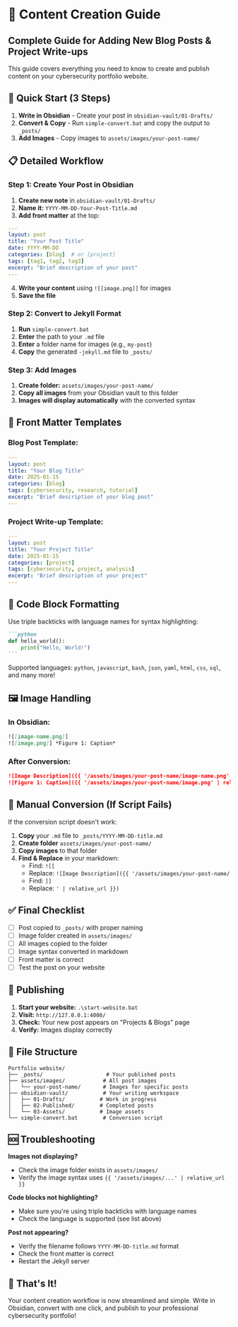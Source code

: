 # 📝 Content Creation Guide
## Complete Guide for Adding New Blog Posts & Project Write-ups

This guide covers everything you need to know to create and publish content on your cybersecurity portfolio website.

## 🚀 Quick Start (3 Steps)

1. **Write in Obsidian** - Create your post in `obsidian-vault/01-Drafts/`
2. **Convert & Copy** - Run `simple-convert.bat` and copy the output to `_posts/`
3. **Add Images** - Copy images to `assets/images/your-post-name/`

## 📋 Detailed Workflow

### **Step 1: Create Your Post in Obsidian**

1. **Create new note** in `obsidian-vault/01-Drafts/`
2. **Name it:** `YYYY-MM-DD-Your-Post-Title.md`
3. **Add front matter** at the top:

```yaml
---
layout: post
title: "Your Post Title"
date: YYYY-MM-DD
categories: [blog]  # or [project]
tags: [tag1, tag2, tag3]
excerpt: "Brief description of your post"
---
```

4. **Write your content** using `![[image.png]]` for images
5. **Save the file**

### **Step 2: Convert to Jekyll Format**

1. **Run** `simple-convert.bat`
2. **Enter** the path to your `.md` file
3. **Enter** a folder name for images (e.g., `my-post`)
4. **Copy** the generated `-jekyll.md` file to `_posts/`

### **Step 3: Add Images**

1. **Create folder:** `assets/images/your-post-name/`
2. **Copy all images** from your Obsidian vault to this folder
3. **Images will display automatically** with the converted syntax

## 🎨 Front Matter Templates

### **Blog Post Template:**
```yaml
---
layout: post
title: "Your Blog Title"
date: 2025-01-15
categories: [blog]
tags: [cybersecurity, research, tutorial]
excerpt: "Brief description of your blog post"
---
```

### **Project Write-up Template:**
```yaml
---
layout: post
title: "Your Project Title"
date: 2025-01-15
categories: [project]
tags: [cybersecurity, project, analysis]
excerpt: "Brief description of your project"
---
```

## 📝 Code Block Formatting

Use triple backticks with language names for syntax highlighting:

````markdown
```python
def hello_world():
    print("Hello, World!")
```
````

Supported languages: `python`, `javascript`, `bash`, `json`, `yaml`, `html`, `css`, `sql`, and many more!

## 🖼️ Image Handling

### **In Obsidian:**
```markdown
![[image-name.png]]
![[image.png]] *Figure 1: Caption*
```

### **After Conversion:**
```markdown
![Image Description]({{ '/assets/images/your-post-name/image-name.png' | relative_url }})
![Figure 1: Caption]({{ '/assets/images/your-post-name/image.png' | relative_url }}) *Figure 1: Caption*
```

## 🔧 Manual Conversion (If Script Fails)

If the conversion script doesn't work:

1. **Copy** your `.md` file to `_posts/YYYY-MM-DD-title.md`
2. **Create folder** `assets/images/your-post-name/`
3. **Copy images** to that folder
4. **Find & Replace** in your markdown:
   - Find: `![[`
   - Replace: `![Image Description]({{ '/assets/images/your-post-name/`
   - Find: `]]`
   - Replace: `' | relative_url }})`

## ✅ Final Checklist

- [ ] Post copied to `_posts/` with proper naming
- [ ] Image folder created in `assets/images/`
- [ ] All images copied to the folder
- [ ] Image syntax converted in markdown
- [ ] Front matter is correct
- [ ] Test the post on your website

## 🚀 Publishing

1. **Start your website:** `.\start-website.bat`
2. **Visit:** `http://127.0.0.1:4000/`
3. **Check:** Your new post appears on "Projects & Blogs" page
4. **Verify:** Images display correctly

## 📁 File Structure

```
Portfolio website/
├── _posts/                    # Your published posts
├── assets/images/            # All post images
│   └── your-post-name/       # Images for specific posts
├── obsidian-vault/           # Your writing workspace
│   ├── 01-Drafts/           # Work in progress
│   ├── 02-Published/        # Completed posts
│   └── 03-Assets/           # Image assets
└── simple-convert.bat        # Conversion script
```

## 🆘 Troubleshooting

**Images not displaying?**
- Check the image folder exists in `assets/images/`
- Verify the image syntax uses `{{ '/assets/images/...' | relative_url }}`

**Code blocks not highlighting?**
- Make sure you're using triple backticks with language names
- Check the language is supported (see list above)

**Post not appearing?**
- Verify the filename follows `YYYY-MM-DD-title.md` format
- Check the front matter is correct
- Restart the Jekyll server

## 🎯 That's It!

Your content creation workflow is now streamlined and simple. Write in Obsidian, convert with one click, and publish to your professional cybersecurity portfolio!
